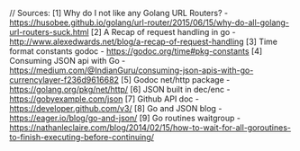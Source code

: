 // Sources:
[1] Why do I not like any Golang URL Routers? - https://husobee.github.io/golang/url-router/2015/06/15/why-do-all-golang-url-routers-suck.html
[2] A Recap of request handling in go - http://www.alexedwards.net/blog/a-recap-of-request-handling
[3] Time format constants godoc - https://godoc.org/time#pkg-constants
[4] Consuming JSON api with Go - https://medium.com/@IndianGuru/consuming-json-apis-with-go-currencylayer-f236d9616682
[5] Godoc net/http package - https://golang.org/pkg/net/http/
[6] JSON built in dec/enc - https://gobyexample.com/json
[7] Github API doc  - https://developer.github.com/v3/
[8] Go and JSON blog - https://eager.io/blog/go-and-json/
[9] Go routines waitgroup - https://nathanleclaire.com/blog/2014/02/15/how-to-wait-for-all-goroutines-to-finish-executing-before-continuing/

